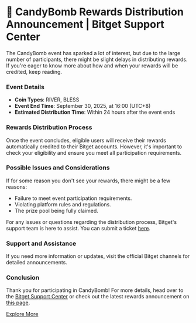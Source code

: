 # 🍬 CandyBomb Rewards Distribution Announcement | Bitget Support Center

The CandyBomb event has sparked a lot of interest, but due to the large number of participants, there might be slight delays in distributing rewards. If you're eager to know more about how and when your rewards will be credited, keep reading.

### Event Details

- **Coin Types**: RIVER, BLESS  
- **Event End Time**: September 30, 2025, at 16:00 (UTC+8)  
- **Estimated Distribution Time**: Within 24 hours after the event ends

### Rewards Distribution Process

Once the event concludes, eligible users will receive their rewards automatically credited to their Bitget accounts. However, it's important to check your eligibility and ensure you meet all participation requirements.

### Possible Issues and Considerations

If for some reason you don't see your rewards, there might be a few reasons:
- Failure to meet event participation requirements.
- Violating platform rules and regulations.
- The prize pool being fully claimed.

For any issues or questions regarding the distribution process, Bitget's support team is here to assist. You can submit a ticket [here](https://bitget2.zendesk.com/hc/en-us/requests/new?ticket_form_id=4781435313950).

### Support and Assistance

If you need more information or updates, visit the official Bitget channels for detailed announcements.

### Conclusion

Thank you for participating in CandyBomb! For more details, head over to the [Bitget Support Center](https://www.bitget.com/support) or check out the latest rewards announcement on [this page](https://www.bitget.com/events/rewards).

[Explore More](https://chain-base.xyz/%f0%9f%8d%ac-candybomb-rewards-distribution-announcement-bitget-support-center-2)